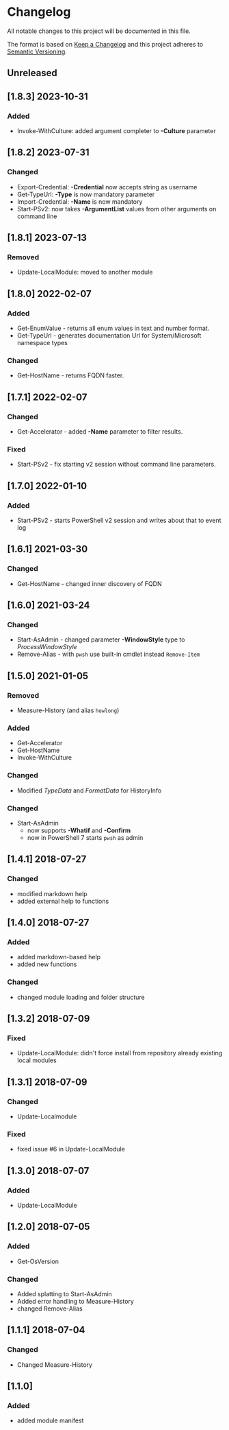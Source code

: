 # Changelog

All notable changes to this project will be documented in this file.

The format is based on [Keep a Changelog](http://keepachangelog.com/en/1.0.0/)
and this project adheres to [Semantic Versioning](http://semver.org/spec/v2.0.0.html).

## Unreleased

## [1.8.3] 2023-10-31

### Added

- Invoke-WithCulture: added argument completer to **-Culture** parameter

## [1.8.2] 2023-07-31

### Changed

- Export-Credential: **-Credential** now accepts string as username
- Get-TypeUrl: **-Type** is now mandatory parameter
- Import-Credential: **-Name** is now mandatory
- Start-PSv2: now takes **-ArgumentList** values from other arguments on
  command line

## [1.8.1] 2023-07-13

### Removed

- Update-LocalModule: moved to another module

## [1.8.0] 2022-02-07

### Added

- Get-EnumValue - returns all enum values in text and number format.
- Get-TypeUrl - generates documentation Url for System/Microsoft namespace types

### Changed

- Get-HostName - returns FQDN faster.

## [1.7.1] 2022-02-07

### Changed

- Get-Accelerator - added **-Name** parameter to filter results.

### Fixed

- Start-PSv2 - fix starting v2 session without command line parameters.

## [1.7.0] 2022-01-10

### Added

- Start-PSv2 - starts PowerShell v2 session and writes about that to event log

## [1.6.1] 2021-03-30

### Changed

- Get-HostName - changed inner discovery of FQDN

## [1.6.0] 2021-03-24

### Changed

- Start-AsAdmin - changed parameter **-WindowStyle** type to _ProcessWindowStyle_
- Remove-Alias - with `pwsh` use built-in cmdlet instead `Remove-Item`

## [1.5.0] 2021-01-05

### Removed

- Measure-History (and alias `howlong`)

### Added

- Get-Accelerator
- Get-HostName
- Invoke-WithCulture

### Changed

- Modified _TypeData_ and _FormatData_ for HistoryInfo

### Changed

- Start-AsAdmin
  - now supports **-Whatif** and **-Confirm**
  - now in PowerShell 7 starts `pwsh` as admin

## [1.4.1] 2018-07-27

### Changed

- modified markdown help
- added external help to functions

## [1.4.0] 2018-07-27

### Added

- added markdown-based help
- added new functions

### Changed

- changed module loading and folder structure

## [1.3.2] 2018-07-09

### Fixed

- Update-LocalModule: didn't force install from repository already existing local modules

## [1.3.1] 2018-07-09

### Changed

- Update-Localmodule

### Fixed

- fixed issue #6 in Update-LocalModule

## [1.3.0] 2018-07-07

### Added

- Update-LocalModule

## [1.2.0] 2018-07-05

### Added

- Get-OsVersion

### Changed

- Added splatting to Start-AsAdmin
- Added error handling to Measure-History
- changed Remove-Alias

## [1.1.1] 2018-07-04

### Changed

- Changed Measure-History

## [1.1.0]

### Added

- added module manifest
